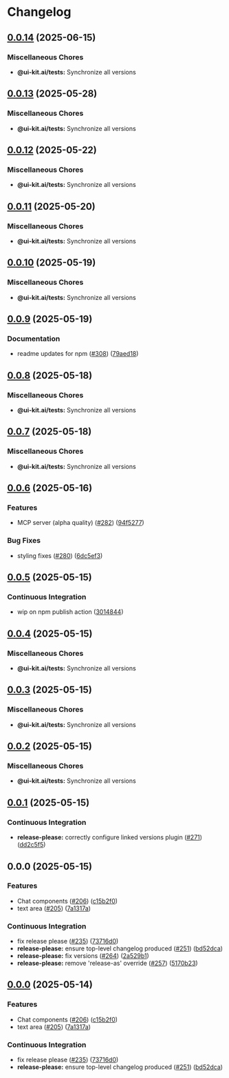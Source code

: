 # Changelog

## [0.0.14](https://github.com/alex-mcgovern/ui-kit.ai/compare/@ui-kit.ai/tests@v0.0.13...@ui-kit.ai/tests@v0.0.14) (2025-06-15)


### Miscellaneous Chores

* **@ui-kit.ai/tests:** Synchronize all versions

## [0.0.13](https://github.com/alex-mcgovern/ui-kit.ai/compare/@ui-kit.ai/tests@v0.0.12...@ui-kit.ai/tests@v0.0.13) (2025-05-28)


### Miscellaneous Chores

* **@ui-kit.ai/tests:** Synchronize all versions

## [0.0.12](https://github.com/alex-mcgovern/ui-kit.ai/compare/@ui-kit.ai/tests@v0.0.11...@ui-kit.ai/tests@v0.0.12) (2025-05-22)


### Miscellaneous Chores

* **@ui-kit.ai/tests:** Synchronize all versions

## [0.0.11](https://github.com/alex-mcgovern/ui-kit.ai/compare/@ui-kit.ai/tests@v0.0.10...@ui-kit.ai/tests@v0.0.11) (2025-05-20)


### Miscellaneous Chores

* **@ui-kit.ai/tests:** Synchronize all versions

## [0.0.10](https://github.com/alex-mcgovern/ui-kit.ai/compare/@ui-kit.ai/tests@v0.0.9...@ui-kit.ai/tests@v0.0.10) (2025-05-19)


### Miscellaneous Chores

* **@ui-kit.ai/tests:** Synchronize all versions

## [0.0.9](https://github.com/alex-mcgovern/ui-kit.ai/compare/@ui-kit.ai/tests@v0.0.8...@ui-kit.ai/tests@v0.0.9) (2025-05-19)


### Documentation

* readme updates for npm ([#308](https://github.com/alex-mcgovern/ui-kit.ai/issues/308)) ([79aed18](https://github.com/alex-mcgovern/ui-kit.ai/commit/79aed186b2eb89e483da5f147c0db9596a349949))

## [0.0.8](https://github.com/alex-mcgovern/ui-kit.ai/compare/@ui-kit.ai/tests@v0.0.7...@ui-kit.ai/tests@v0.0.8) (2025-05-18)


### Miscellaneous Chores

* **@ui-kit.ai/tests:** Synchronize all versions

## [0.0.7](https://github.com/alex-mcgovern/ui-kit.ai/compare/@ui-kit.ai/tests@v0.0.6...@ui-kit.ai/tests@v0.0.7) (2025-05-18)


### Miscellaneous Chores

* **@ui-kit.ai/tests:** Synchronize all versions

## [0.0.6](https://github.com/alex-mcgovern/ui-kit.ai/compare/@ui-kit.ai/tests@v0.0.5...@ui-kit.ai/tests@v0.0.6) (2025-05-16)


### Features

* MCP server (alpha quality) ([#282](https://github.com/alex-mcgovern/ui-kit.ai/issues/282)) ([94f5277](https://github.com/alex-mcgovern/ui-kit.ai/commit/94f527783562e26f8a0b6c2e502ea6755c104fc6))


### Bug Fixes

* styling fixes ([#280](https://github.com/alex-mcgovern/ui-kit.ai/issues/280)) ([6dc5ef3](https://github.com/alex-mcgovern/ui-kit.ai/commit/6dc5ef3a733a9a40e559d91626e285c43ee2c13c))

## [0.0.5](https://github.com/alex-mcgovern/ui-kit.ai/compare/@ui-kit.ai/tests@v0.0.4...@ui-kit.ai/tests@v0.0.5) (2025-05-15)


### Continuous Integration

* wip on npm publish action ([3014844](https://github.com/alex-mcgovern/ui-kit.ai/commit/301484489287eb14713b16a28fba686e5c5040eb))

## [0.0.4](https://github.com/alex-mcgovern/ui-kit.ai/compare/@ui-kit.ai/tests@v0.0.3...@ui-kit.ai/tests@v0.0.4) (2025-05-15)


### Miscellaneous Chores

* **@ui-kit.ai/tests:** Synchronize all versions

## [0.0.3](https://github.com/alex-mcgovern/ui-kit.ai/compare/@ui-kit.ai/tests@v0.0.2...@ui-kit.ai/tests@v0.0.3) (2025-05-15)


### Miscellaneous Chores

* **@ui-kit.ai/tests:** Synchronize all versions

## [0.0.2](https://github.com/alex-mcgovern/ui-kit.ai/compare/@ui-kit.ai/tests@v0.0.1...@ui-kit.ai/tests@v0.0.2) (2025-05-15)


### Miscellaneous Chores

* **@ui-kit.ai/tests:** Synchronize all versions

## [0.0.1](https://github.com/alex-mcgovern/ui-kit.ai/compare/@ui-kit.ai/tests@v0.0.0...@ui-kit.ai/tests@v0.0.1) (2025-05-15)


### Continuous Integration

* **release-please:** correctly configure linked versions plugin ([#271](https://github.com/alex-mcgovern/ui-kit.ai/issues/271)) ([dd2c5f5](https://github.com/alex-mcgovern/ui-kit.ai/commit/dd2c5f58e54436c70a1de9724bbb13f2802c398e))

## 0.0.0 (2025-05-15)


### Features

* Chat components ([#206](https://github.com/alex-mcgovern/ui-kit.ai/issues/206)) ([c15b2f0](https://github.com/alex-mcgovern/ui-kit.ai/commit/c15b2f0df4dbd0c4123a08504704804689511259))
* text area ([#205](https://github.com/alex-mcgovern/ui-kit.ai/issues/205)) ([7a1317a](https://github.com/alex-mcgovern/ui-kit.ai/commit/7a1317a9b9a7b997e97ab59c60c16f78bedf9724))


### Continuous Integration

* fix release please ([#235](https://github.com/alex-mcgovern/ui-kit.ai/issues/235)) ([73716d0](https://github.com/alex-mcgovern/ui-kit.ai/commit/73716d0d8111c0caf21956c02b0829f739fbd2b9))
* **release-please:** ensure top-level changelog produced ([#251](https://github.com/alex-mcgovern/ui-kit.ai/issues/251)) ([bd52dca](https://github.com/alex-mcgovern/ui-kit.ai/commit/bd52dca03ae4f3490f066814e364d1fa8b16f232))
* **release-please:** fix versions ([#264](https://github.com/alex-mcgovern/ui-kit.ai/issues/264)) ([2a529b1](https://github.com/alex-mcgovern/ui-kit.ai/commit/2a529b101f03a79c67f0db60d6b3102102283a98))
* **release-please:** remove 'release-as' override ([#257](https://github.com/alex-mcgovern/ui-kit.ai/issues/257)) ([5170b23](https://github.com/alex-mcgovern/ui-kit.ai/commit/5170b236357566805253a8cfa35c5d57995e49a7))

## [0.0.0](https://github.com/alex-mcgovern/ui-kit.ai/compare/@ui-kit.ai/tests-v0.0.0-alpha.3...@ui-kit.ai/tests@v0.0.0) (2025-05-14)


### Features

* Chat components ([#206](https://github.com/alex-mcgovern/ui-kit.ai/issues/206)) ([c15b2f0](https://github.com/alex-mcgovern/ui-kit.ai/commit/c15b2f0df4dbd0c4123a08504704804689511259))
* text area ([#205](https://github.com/alex-mcgovern/ui-kit.ai/issues/205)) ([7a1317a](https://github.com/alex-mcgovern/ui-kit.ai/commit/7a1317a9b9a7b997e97ab59c60c16f78bedf9724))


### Continuous Integration

* fix release please ([#235](https://github.com/alex-mcgovern/ui-kit.ai/issues/235)) ([73716d0](https://github.com/alex-mcgovern/ui-kit.ai/commit/73716d0d8111c0caf21956c02b0829f739fbd2b9))
* **release-please:** ensure top-level changelog produced ([#251](https://github.com/alex-mcgovern/ui-kit.ai/issues/251)) ([bd52dca](https://github.com/alex-mcgovern/ui-kit.ai/commit/bd52dca03ae4f3490f066814e364d1fa8b16f232))
